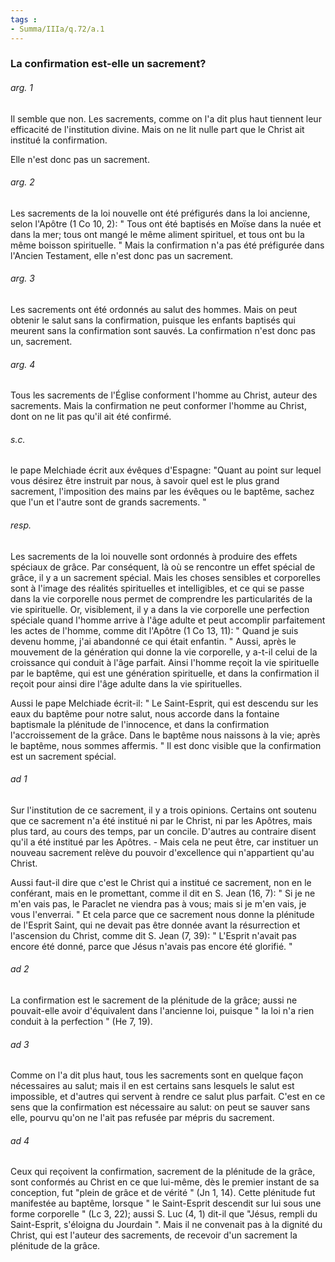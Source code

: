 ```yaml
---
tags : 
- Summa/IIIa/q.72/a.1
---
```


### La confirmation est-elle un sacrement?

###### arg. 1
Il semble que non. Les sacrements, comme on l'a dit plus haut tiennent leur efficacité de l'institution divine. Mais on ne lit nulle part que le Christ ait institué la confirmation. 

Elle n'est donc pas un sacrement. 

###### arg. 2
Les sacrements de la loi nouvelle ont été préfigurés dans la loi ancienne, selon l'Apôtre (1 Co 10, 2): " Tous ont été baptisés en Moïse dans la nuée et dans la mer; tous ont mangé le même aliment spirituel, et tous ont bu la même boisson spirituelle. " Mais la confirmation n'a pas été préfigurée dans l'Ancien Testament, elle n'est donc pas un sacrement. 

###### arg. 3
Les sacrements ont été ordonnés au salut des hommes. Mais on peut obtenir le salut sans la confirmation, puisque les enfants baptisés qui meurent sans la confirmation sont sauvés. La confirmation n'est donc pas un, sacrement. 

###### arg. 4
Tous les sacrements de l'Église conforment l'homme au Christ, auteur des sacrements. Mais la confirmation ne peut conformer l'homme au Christ, dont on ne lit pas qu'il ait été confirmé. 

###### s.c.
le pape Melchiade écrit aux évêques d'Espagne: "Quant au point sur lequel vous désirez être instruit par nous, à savoir quel est le plus grand sacrement, l'imposition des mains par les évêques ou le baptême, sachez que l'un et l'autre sont de grands sacrements. " 

###### resp.
Les sacrements de la loi nouvelle sont ordonnés à produire des effets spéciaux de grâce. Par conséquent, là où se rencontre un effet spécial de grâce, il y a un sacrement spécial. Mais les choses sensibles et corporelles sont à l'image des réalités spirituelles et intelligibles, et ce qui se passe dans la vie corporelle nous permet de comprendre les particularités de la vie spirituelle. Or, visiblement, il y a dans la vie corporelle une perfection spéciale quand l'homme arrive à l'âge adulte et peut accomplir parfaitement les actes de l'homme, comme dit l'Apôtre (1 Co 13, 11): " Quand je suis devenu homme, j'ai abandonné ce qui était enfantin. " Aussi, après le mouvement de la génération qui donne la vie corporelle, y a-t-il celui de la croissance qui conduit à l'âge parfait. Ainsi l'homme reçoit la vie spirituelle par le baptême, qui est une génération spirituelle, et dans la confirmation il reçoit pour ainsi dire l'âge adulte dans la vie spirituelles. 

Aussi le pape Melchiade écrit-il: " Le Saint-Esprit, qui est descendu sur les eaux du baptême pour notre salut, nous accorde dans la fontaine baptismale la plénitude de l'innocence, et dans la confirmation l'accroissement de la grâce. Dans le baptême nous naissons à la vie; après le baptême, nous sommes affermis. " Il est donc visible que la confirmation est un sacrement spécial. 

###### ad 1
Sur l'institution de ce sacrement, il y a trois opinions. Certains ont soutenu que ce sacrement n'a été institué ni par le Christ, ni par les Apôtres, mais plus tard, au cours des temps, par un concile. D'autres au contraire disent qu'il a été institué par les Apôtres. - Mais cela ne peut être, car instituer un nouveau sacrement relève du pouvoir d'excellence qui n'appartient qu'au Christ. 

Aussi faut-il dire que c'est le Christ qui a institué ce sacrement, non en le conférant, mais en le promettant, comme il dit en S. Jean (16, 7): " Si je ne m'en vais pas, le Paraclet ne viendra pas à vous; mais si je m'en vais, je vous l'enverrai. " Et cela parce que ce sacrement nous donne la plénitude de l'Esprit Saint, qui ne devait pas être donnée avant la résurrection et l'ascension du Christ, comme dit S. Jean (7, 39): " L'Esprit n'avait pas encore été donné, parce que Jésus n'avais pas encore été glorifié. " 

###### ad 2
La confirmation est le sacrement de la plénitude de la grâce; aussi ne pouvait-elle avoir d'équivalent dans l'ancienne loi, puisque " la loi n'a rien conduit à la perfection " (He 7, 19). 

###### ad 3
Comme on l'a dit plus haut, tous les sacrements sont en quelque façon nécessaires au salut; mais il en est certains sans lesquels le salut est impossible, et d'autres qui servent à rendre ce salut plus parfait. C'est en ce sens que la confirmation est nécessaire au salut: on peut se sauver sans elle, pourvu qu'on ne l'ait pas refusée par mépris du sacrement. 

###### ad 4
Ceux qui reçoivent la confirmation, sacrement de la plénitude de la grâce, sont conformés au Christ en ce que lui-même, dès le premier instant de sa conception, fut "plein de grâce et de vérité " (Jn 1, 14). Cette plénitude fut manifestée au baptême, lorsque " le Saint-Esprit descendit sur lui sous une forme corporelle " (Lc 3, 22); aussi S. Luc (4, 1) dit-il que "Jésus, rempli du Saint-Esprit, s'éloigna du Jourdain ". Mais il ne convenait pas à la dignité du Christ, qui est l'auteur des sacrements, de recevoir d'un sacrement la plénitude de la grâce. 

